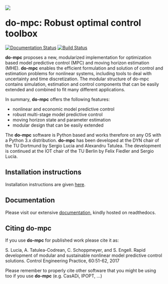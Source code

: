 <img align="left" src="https://github.com/do-mpc/do-mpc/blob/master/documentation/source/static/dompc_var_02_rtd_blue.svg">

# do-mpc: Robust optimal control toolbox

[![Documentation Status](https://readthedocs.org/projects/do-mpc/badge/?version=latest)](https://do-mpc.readthedocs.io/en/latest/?badge=latest)
[![Build Status](https://travis-ci.org/do-mpc/do-mpc.svg?branch=master)](https://travis-ci.org/do-mpc/do-mpc)

**do-mpc** proposes a new, modularized implementation for optimization based model predictive control (MPC) and moving horizon estimation (MHE). **do-mpc** enables the efficient formulation and solution of control and estimation problems for nonlinear systems, including tools to deal with uncertainty and time discretization. The modular structure of do-mpc contains simulation, estimation and control components that can be easily extended and combined to fit many different applications.

In summary, **do-mpc** offers the following features:

* nonlinear and economic model predictive control
* robust multi-stage model predictive control
* moving horizon state and parameter estimation
* modular design that can be easily extended

The **do-mpc** software is Python based and works therefore on any OS with a Python 3.x distribution. **do-mpc** has been developed at the DYN chair of the TU Dortmund by Sergio Lucia and Alexandru Tatulea. The development is continued at the IOT chair of the TU Berlin by Felix Fiedler and Sergio Lucia.

## Installation instructions
Installation instructions are given [here](https://do-mpc.readthedocs.io/en/latest/installation.html).

## Documentation
Please visit our extensive [documentation](https://do-mpc.readthedocs.io/en/latest/index.html), kindly hosted on readthedocs.

## Citing **do-mpc**
If you use **do-mpc** for published work please cite it as:

S. Lucia, A. Tatulea-Codrean, C. Schoppmeyer, and S. Engell. Rapid development of modular and sustainable nonlinear model predictive control solutions. Control Engineering Practice, 60:51-62, 2017

Please remember to properly cite other software that you might be using too if you use **do-mpc** (e.g. CasADi, IPOPT, ...)
